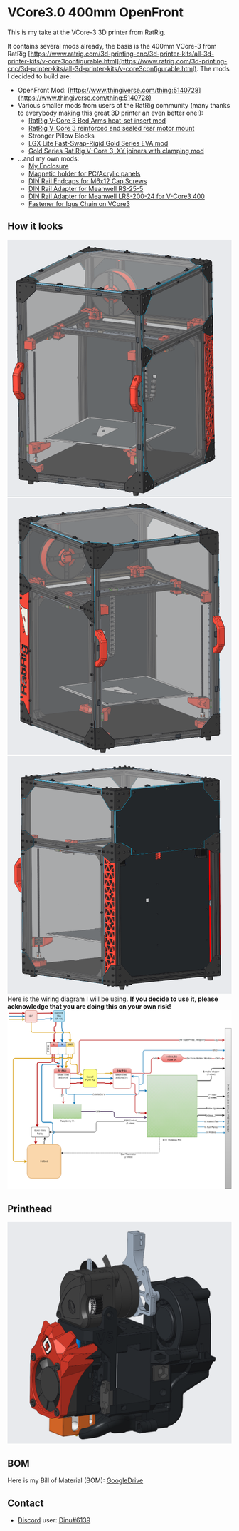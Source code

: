 # VCore3.0 400mm OpenFront

This is my take at the VCore-3 3D printer from RatRig.

It contains several mods already, the basis is the 400mm VCore-3 from RatRig [https://www.ratrig.com/3d-printing-cnc/3d-printer-kits/all-3d-printer-kits/v-core3configurable.html](https://www.ratrig.com/3d-printing-cnc/3d-printer-kits/all-3d-printer-kits/v-core3configurable.html). The mods I decided to build are: 

* OpenFront Mod: [https://www.thingiverse.com/thing:5140728](https://www.thingiverse.com/thing:5140728)
* Various smaller mods from users of the RatRig community (many thanks to everybody making this great 3D printer an even better one!):
  * [RatRig V-Core 3 Bed Arms heat-set insert mod](https://www.prusaprinters.org/prints/145226-ratrig-v-core-3-bed-arms-heat-set-insert-mod)
  * [RatRig V-Core 3 reinforced and sealed rear motor mount](https://www.printables.com/model/158467-ratrig-v-core-3-reinforced-and-sealed-rear-motor-m)
  * Stronger Pillow Blocks
  * [LGX Lite Fast-Swap-Rigid Gold Series EVA mod](https://www.thingiverse.com/thing:5207408)
  * [Gold Series Rat Rig V-Core 3, XY joiners with clamping mod](https://www.thingiverse.com/thing:4947482)
* ...and my own mods:
  * [My Enclosure](https://www.printables.com/model/270834-enclosure-for-my-ratrig-v-core3-400mm-openfront)
  * [Magnetic holder for PC/Acrylic panels](https://www.printables.com/model/229334-magnetic-holder-for-pcacrylic-panels)
  * [DIN Rail Endcaps for M6x12 Cap Screws](https://www.printables.com/model/152627-din-rail-endcaps-for-m6x12-cap-screws)
  * [DIN Rail Adapter for Meanwell RS-25-5](https://www.printables.com/model/152624-din-rail-adapter-for-meanwell-rs-25-5)
  * [DIN Rail Adapter for Meanwell LRS-200-24 for V-Core3 400](https://www.printables.com/model/152620-din-rail-adapter-for-meanwell-lrs-200-24-for-v-cor)
  * [Fastener for Igus Chain on VCore3](https://www.printables.com/model/145317-fastener-for-igus-chain-on-vcore3)

## How it looks
![Enclosure](pics/enclosure_right.png)
![Enclosure](pics/enclosure_left.png)
![Back View](pics/back.png)
Here is the wiring diagram I will be using. **If you decide to use it, please acknowledge that you are doing this on your own risk!**
![Wiring](wiring/VCore3_wiring.drawio.png)

## Printhead
![Printhead](pics/printhead.png)

## BOM
Here is my Bill of Material (BOM): [GoogleDrive](https://docs.google.com/spreadsheets/d/1t07DfJ-j9_pQZ918qX5IQbVI45c6goUu2t6Ui3eUhBY/edit?usp=sharing)

## Contact
* [Discord](https://discord.com) user: [Dinu#6139](http://discordapp.com/users/704373657648234526)
